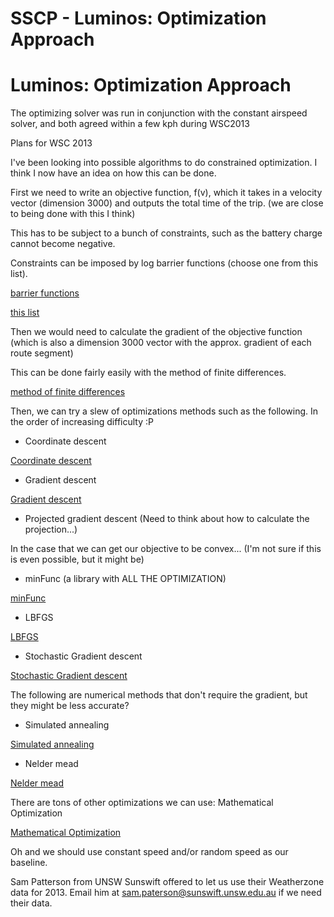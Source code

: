 # SSCP - Luminos: Optimization Approach

# Luminos: Optimization Approach

The optimizing solver was run in conjunction with the constant airspeed solver, and both agreed within a few kph during WSC2013

Plans for WSC 2013

I've been looking into possible algorithms to do constrained optimization. I think I now have an idea on how this can be done.

First we need to write an objective function, f(v), which it takes in a velocity vector (dimension 3000) and outputs the total time of the trip. (we are close to being done with this I think)

This has to be subject to a bunch of constraints, such as the battery charge cannot become negative. 

Constraints can be imposed by log barrier functions (choose one from this list).

[barrier functions](http://en.wikipedia.org/wiki/Barrier_function)

[this list](http://www.math.ucsd.edu/~njw/Teaching/Math271C/Lecture_07.pdf)

Then we would need to calculate the gradient of the objective function (which is also a dimension 3000 vector with the approx. gradient of each route segment)

This can be done fairly easily with the method of finite differences.

[method of finite differences](http://en.wikipedia.org/wiki/Finite_difference_method)

Then, we can try a slew of optimizations methods such as the following. In the order of increasing difficulty :P

- Coordinate descent

[Coordinate descent](http://en.wikipedia.org/wiki/Coordinate_descent)

- Gradient descent

[Gradient descent](http://en.wikipedia.org/wiki/Gradient_descent)

- Projected gradient descent (Need to think about how to calculate the projection...)

In the case that we can get our objective to be convex... (I'm not sure if this is even possible, but it might be)

- minFunc (a library with ALL THE OPTIMIZATION) 

[minFunc](http://www.di.ens.fr/~mschmidt/Software/minFunc.html)

- LBFGS 

[LBFGS](http://en.wikipedia.org/wiki/Limited-memory_BFGS)

- Stochastic Gradient descent

[Stochastic Gradient descent](http://en.wikipedia.org/wiki/Stochastic_gradient_descent)

The following are numerical methods that don't require the gradient, but they might be less accurate?

- Simulated annealing

[Simulated annealing](http://en.wikipedia.org/wiki/Simulated_annealing)

- Nelder mead

[Nelder mead](http://en.wikipedia.org/wiki/Nelder%E2%80%93Mead_method)

There are tons of other optimizations we can use: Mathematical Optimization

[Mathematical Optimization](http://en.wikipedia.org/wiki/Mathematical_optimization)

Oh and we should use constant speed and/or random speed as our baseline.

Sam Patterson from UNSW Sunswift offered to let us use their Weatherzone data for 2013. Email him at sam.paterson@sunswift.unsw.edu.au if we need their data.

